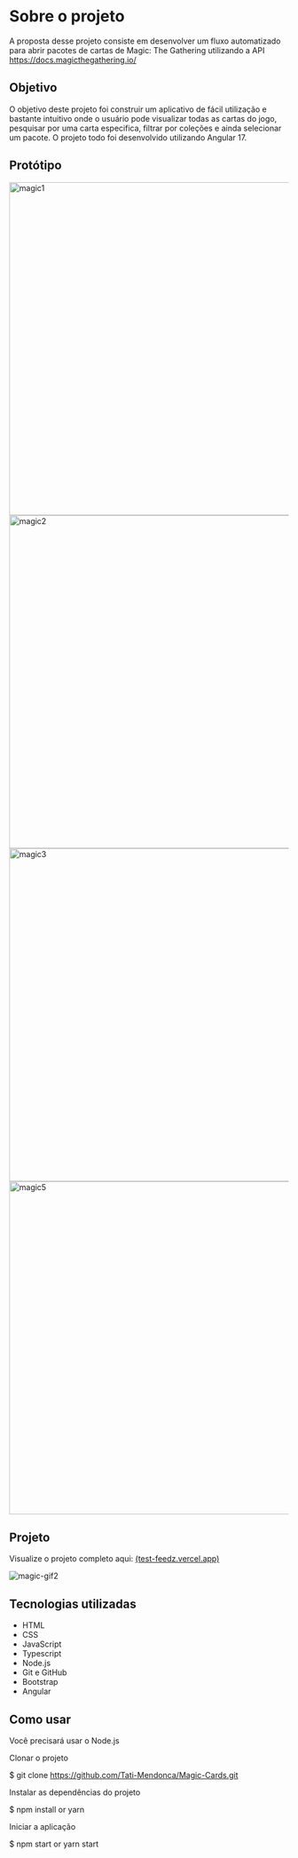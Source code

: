 
# Sobre o projeto

A proposta desse projeto consiste em desenvolver um fluxo automatizado para abrir pacotes de cartas de Magic: The Gathering utilizando a API https://docs.magicthegathering.io/

## Objetivo

O objetivo deste projeto foi construir um aplicativo de fácil utilização e bastante intuitivo onde o usuário pode visualizar todas as cartas do jogo, pesquisar por uma carta especifica, filtrar por coleções e ainda selecionar um pacote. O projeto todo foi desenvolvido utilizando Angular 17.

## Protótipo

<a href="https://ibb.co/QcLr6WJ"><img src="https://i.ibb.co/1n189C0/magic1.png" alt="magic1" width="600"></a>
<a href="https://ibb.co/RNhKW1p"><img src="https://i.ibb.co/yphCJDn/magic2.png" alt="magic2" width="600"></a>
<a href="https://ibb.co/HrcK8Fp"><img src="https://i.ibb.co/dQNfYWJ/magic3.png" alt="magic3" width="600"></a>
<a href="https://ibb.co/MGHF4dH"><img src="https://i.ibb.co/mXKfwpK/magic5.png" alt="magic5" width="600"></a>

## Projeto
Visualize o projeto completo aqui: [(test-feedz.vercel.app)](https://test-feedz.vercel.app/)

![magic-gif2](https://github.com/Tati-Mendonca/Magic-Cards/assets/97405991/c45d1588-c32a-479f-9a9c-4e365391e497)

## Tecnologias utilizadas

- HTML
- CSS
- JavaScript
- Typescript
- Node.js
- Git e GitHub
- Bootstrap
- Angular

## Como usar

Você precisará usar o Node.js

Clonar o projeto

 $ git clone https://github.com/Tati-Mendonca/Magic-Cards.git

Instalar as dependências do projeto

 $ npm install or yarn

Iniciar a aplicação

 $ npm start or yarn start

